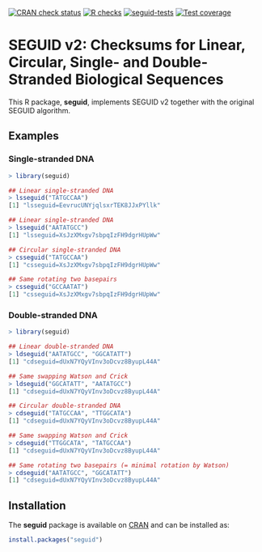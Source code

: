 [![CRAN check status](https://www.r-pkg.org/badges/version/seguid)](https://CRAN.R-project.org/web/checks/check_results_seguid.html)
[![R checks](https://github.com/seguid/seguid-r/actions/workflows/check-r.yml/badge.svg)](https://github.com/seguid/seguid-r/actions/workflows/check-r.yml)
[![seguid-tests](https://github.com/seguid/seguid-r/actions/workflows/check-cli.yml/badge.svg)](https://github.com/seguid/seguid-r/actions/workflows/seguid-tests.yml)
[![Test coverage](https://codecov.io/gh/seguid/seguid-r/branch/main/graph/badge.svg)](https://app.codecov.io/gh/seguid/seguid-r)


# SEGUID v2: Checksums for Linear, Circular, Single- and Double-Stranded Biological Sequences

This R package, **seguid**, implements SEGUID v2 together with the
original SEGUID algorithm.


## Examples

### Single-stranded DNA

```r
> library(seguid)

## Linear single-stranded DNA
> lsseguid("TATGCCAA")
[1] "lsseguid=EevrucUNYjqlsxrTEK8JJxPYllk"

## Linear single-stranded DNA
> lsseguid("AATATGCC")
[1] "lsseguid=XsJzXMxgv7sbpqIzFH9dgrHUpWw"

## Circular single-stranded DNA
> csseguid("TATGCCAA")
[1] "csseguid=XsJzXMxgv7sbpqIzFH9dgrHUpWw"

## Same rotating two basepairs
> csseguid("GCCAATAT")
[1] "csseguid=XsJzXMxgv7sbpqIzFH9dgrHUpWw"
```


### Double-stranded DNA

```r
> library(seguid)

## Linear double-stranded DNA
> ldseguid("AATATGCC", "GGCATATT")
[1] "cdseguid=dUxN7YQyVInv3oDcvz8ByupL44A"

## Same swapping Watson and Crick 
> ldseguid("GGCATATT", "AATATGCC")
[1] "cdseguid=dUxN7YQyVInv3oDcvz8ByupL44A"

## Circular double-stranded DNA
> cdseguid("TATGCCAA", "TTGGCATA")
[1] "cdseguid=dUxN7YQyVInv3oDcvz8ByupL44A"

## Same swapping Watson and Crick 
> cdseguid("TTGGCATA", "TATGCCAA")
[1] "cdseguid=dUxN7YQyVInv3oDcvz8ByupL44A"

## Same rotating two basepairs (= minimal rotation by Watson)
> cdseguid("AATATGCC", "GGCATATT")
[1] "cdseguid=dUxN7YQyVInv3oDcvz8ByupL44A"
```


## Installation

The **seguid** package is available on
[CRAN](https://cran.r-project.org/package=seguid) and can be installed
as:

```r
install.packages("seguid")
```
